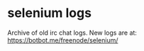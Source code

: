 selenium logs
=============

Archive of old irc chat logs. New logs are at: https://botbot.me/freenode/selenium/
